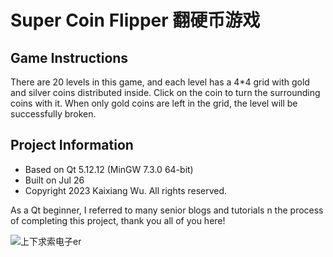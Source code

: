 # Super Coin Flipper 翻硬币游戏

## Game  Instructions

There are 20 levels in this game, and each level has a 4*4 grid with gold and silver coins distributed inside. Click on the coin to turn the surrounding coins with it. When only gold coins are left in the grid, the level will be successfully broken.

## Project Information

- Based on Qt 5.12.12 (MinGW 7.3.0 64-bit)
- Built on Jul 26
- Copyright 2023 Kaixiang Wu. All rights reserved.

As a Qt beginner, I referred to many senior blogs and tutorials n the process of completing this project, thank you all of you here! 

![上下求索电子er](上下求索电子er.png)